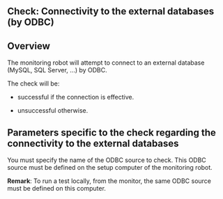 
## Check: Connectivity to the external databases (by ODBC)
			



<a name="NOTE1"></a>
<a name="NOTE1_1"></a>


## Overview
<a name="overview_ELTTEXTE000074"></a>
The monitoring robot will attempt to connect to an external database (MySQL, SQL Server, ...) by ODBC.

The check will be:

- successful if the connection is effective.

- unsuccessful otherwise.




<a name="NOTE2"></a>
<a name="NOTE2_1"></a>


## Parameters specific to the check regarding the connectivity to the external databases
<a name="parameters_specific_the_check_regarding_the_connectivity_the_external_databases_ELTTEXTE000098"></a>
You must specify the name of the ODBC source to check. This ODBC source must be defined on the setup computer of the monitoring robot.

**Remark**: To run a test locally, from the monitor, the same ODBC source must be defined on this computer.


